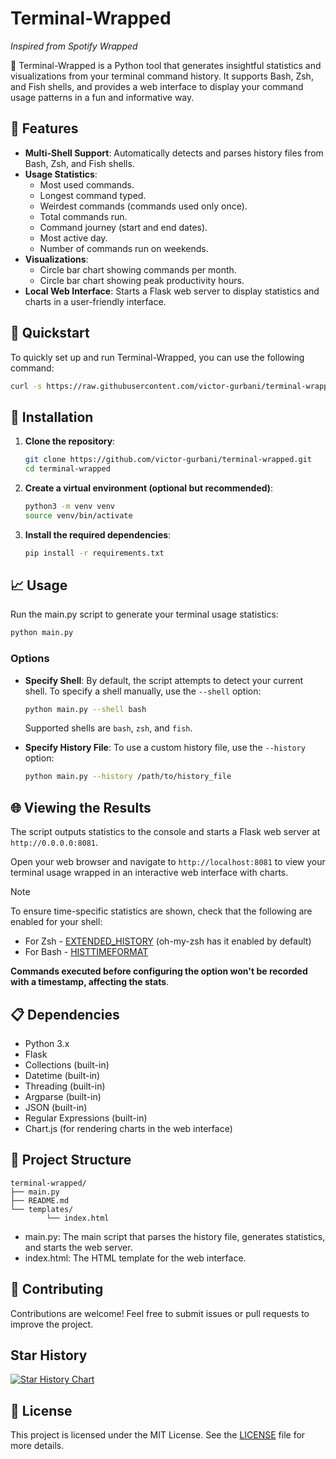 # Terminal-Wrapped

*Inspired from Spotify Wrapped*

🚀 Terminal-Wrapped is a Python tool that generates insightful statistics and visualizations from your terminal command history. It supports Bash, Zsh, and Fish shells, and provides a web interface to display your command usage patterns in a fun and informative way.

## 🌟 Features

- **Multi-Shell Support**: Automatically detects and parses history files from Bash, Zsh, and Fish shells.
- **Usage Statistics**:
    - Most used commands.
    - Longest command typed.
    - Weirdest commands (commands used only once).
    - Total commands run.
    - Command journey (start and end dates).
    - Most active day.
    - Number of commands run on weekends.
- **Visualizations**:
    - Circle bar chart showing commands per month.
    - Circle bar chart showing peak productivity hours.
- **Local Web Interface**: Starts a Flask web server to display statistics and charts in a user-friendly interface.

## 🏃 Quickstart

To quickly set up and run Terminal-Wrapped, you can use the following command:

```bash
curl -s https://raw.githubusercontent.com/victor-gurbani/terminal-wrapped/main/quickstart.sh | bash
```

## 🚀 Installation

1. **Clone the repository**:

     ```bash
     git clone https://github.com/victor-gurbani/terminal-wrapped.git
     cd terminal-wrapped
     ```

2. **Create a virtual environment (optional but recommended)**:

     ```bash
     python3 -m venv venv
     source venv/bin/activate
     ```

3. **Install the required dependencies**:

     ```bash
     pip install -r requirements.txt
     ```

## 📈 Usage

Run the main.py script to generate your terminal usage statistics:

```bash
python main.py
```

### Options

- **Specify Shell**: By default, the script attempts to detect your current shell. To specify a shell manually, use the `--shell` option:

    ```bash
    python main.py --shell bash
    ```

    Supported shells are `bash`, `zsh`, and `fish`.

- **Specify History File**: To use a custom history file, use the `--history` option:

    ```bash
    python main.py --history /path/to/history_file
    ```

## 🌐 Viewing the Results

The script outputs statistics to the console and starts a Flask web server at `http://0.0.0.0:8081`. 

Open your web browser and navigate to `http://localhost:8081` to view your terminal usage wrapped in an interactive web interface with charts.

> [!NOTE]
>
> To ensure time-specific statistics are shown, check that the following are enabled for your shell:
>
> - For Zsh - [EXTENDED_HISTORY](https://zsh.sourceforge.io/Doc/Release/Options.html#History) (oh-my-zsh has it enabled by default)
> - For Bash - [HISTTIMEFORMAT](https://www.gnu.org/software/bash/manual/bash.html#index-HISTTIMEFORMAT)
>
> **Commands executed before configuring the option won't be recorded with a timestamp, affecting the stats**.


## 📋 Dependencies

- Python 3.x
- Flask
- Collections (built-in)
- Datetime (built-in)
- Threading (built-in)
- Argparse (built-in)
- JSON (built-in)
- Regular Expressions (built-in)
- Chart.js (for rendering charts in the web interface)

## 📁 Project Structure

```
terminal-wrapped/
├── main.py
├── README.md
└── templates/
        └── index.html
```

- main.py: The main script that parses the history file, generates statistics, and starts the web server.
- index.html: The HTML template for the web interface.

## 🤝 Contributing

Contributions are welcome! Feel free to submit issues or pull requests to improve the project.

## Star History

[![Star History Chart](https://api.star-history.com/svg?repos=victor-gurbani/terminal-wrapped&type=Date)](https://star-history.com/#victor-gurbani/terminal-wrapped&Date)

## 📜 License

This project is licensed under the MIT License. See the [LICENSE](LICENSE) file for more details.
